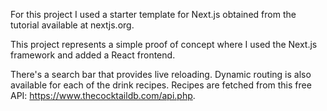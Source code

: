 
For this project I used a starter template for Next.js obtained from the tutorial available at nextjs.org. 

This project represents a simple proof of concept where I used the Next.js framework and added a React frontend. 

There's a search bar that provides live reloading. Dynamic routing is also
available for each of the drink recipes. Recipes are fetched from this free API: 
https://www.thecocktaildb.com/api.php.